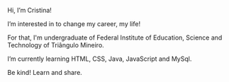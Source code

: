 Hi, I’m Cristina! 

I’m interested in to change my career, my life!

For that, I'm undergraduate of Federal Institute of Education, Science and Technology of Triângulo Mineiro.

I’m currently learning HTML, CSS, Java, JavaScript and MySql.
 
Be kind! Learn and share.
